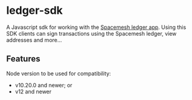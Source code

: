 # ledger-sdk
A Javascript sdk for working with the [Spacemesh ledger app](https://github.com/spacemeshos/ledger-app).
Using this SDK clients can sign transactions using the Spacemesh ledger, view addresses and more...

## Features
Node version to be used for compatibility:
- v10.20.0 and newer; or
- v12 and newer
